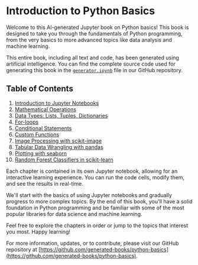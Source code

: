 # Introduction to Python Basics

Welcome to this AI-generated Jupyter book on Python basics! This book is designed to take you through the fundamentals of Python programming, from the very basics to more advanced topics like data analysis and machine learning.

This entire book, including all text and code, has been generated using artificial intelligence. You can find the complete source code used for generating this book in the [`generator.ipynb`](https://github.com/generated-books/python-basics/blob/main/generator.ipynb) file in our GitHub repository.

## Table of Contents

1. [Introduction to Jupyter Notebooks](01_introduction_to_jupyter_notebooks.ipynb)
2. [Mathematical Operations](02_mathematical_operations.ipynb)
3. [Data Types: Lists, Tuples, Dictionaries](03_data_types_lists_tuples_dictionaries.ipynb)
4. [For-loops](04_for_loops.ipynb)
5. [Conditional Statements](05_conditional_statements.ipynb)
6. [Custom Functions](06_custom_functions.ipynb)
7. [Image Processing with scikit-image](07_image_processing_with_scikit_image.ipynb)
8. [Tabular Data Wrangling with pandas](08_tabular_data_wrangling_with_pandas.ipynb)
9. [Plotting with seaborn](09_plotting_with_seaborn.ipynb)
10. [Random Forest Classifiers in scikit-learn](10_random_forest_classifiers_scikit_learn.ipynb)

Each chapter is contained in its own Jupyter notebook, allowing for an interactive learning experience. You can run the code cells, modify them, and see the results in real-time.

We'll start with the basics of using Jupyter notebooks and gradually progress to more complex topics. By the end of this book, you'll have a solid foundation in Python programming and be familiar with some of the most popular libraries for data science and machine learning.

Feel free to explore the chapters in order or jump to the topics that interest you most. Happy learning!

For more information, updates, or to contribute, please visit our GitHub repository at [https://github.com/generated-books/python-basics](https://github.com/generated-books/python-basics).